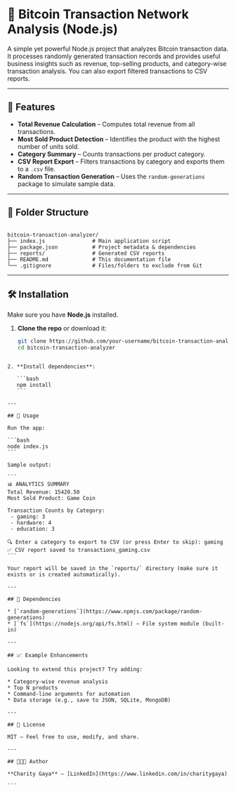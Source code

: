 

# 💸 Bitcoin Transaction Network Analysis (Node.js)

A simple yet powerful Node.js project that analyzes Bitcoin transaction data. It processes randomly generated transaction records and provides useful business insights such as revenue, top-selling products, and category-wise transaction analysis. You can also export filtered transactions to CSV reports.

---

## 🚀 Features

- **Total Revenue Calculation** – Computes total revenue from all transactions.
- **Most Sold Product Detection** – Identifies the product with the highest number of units sold.
- **Category Summary** – Counts transactions per product category.
- **CSV Report Export** – Filters transactions by category and exports them to a `.csv` file.
- **Random Transaction Generation** – Uses the `random-generations` package to simulate sample data.

---

## 📁 Folder Structure

```

bitcoin-transaction-analyzer/
├── index.js               # Main application script
├── package.json           # Project metadata & dependencies
├── reports/               # Generated CSV reports
├── README.md              # This documentation file
└── .gitignore             # Files/folders to exclude from Git

````

---

## 🛠️ Installation

Make sure you have **Node.js** installed.

1. **Clone the repo** or download it:
   ```bash
   git clone https://github.com/your-username/bitcoin-transaction-analyzer.git
   cd bitcoin-transaction-analyzer
````

2. **Install dependencies**:

   ```bash
   npm install
   ```

---

## 🧪 Usage

Run the app:

```bash
node index.js
```

Sample output:

```
📊 ANALYTICS SUMMARY
Total Revenue: 15420.50
Most Sold Product: Game Coin

Transaction Counts by Category:
 - gaming: 3
 - hardware: 4
 - education: 3

🔍 Enter a category to export to CSV (or press Enter to skip): gaming
✅ CSV report saved to transactions_gaming.csv
```

Your report will be saved in the `reports/` directory (make sure it exists or is created automatically).

---

## 🧰 Dependencies

* [`random-generations`](https://www.npmjs.com/package/random-generations)
* [`fs`](https://nodejs.org/api/fs.html) – File system module (built-in)

---

## 📈 Example Enhancements

Looking to extend this project? Try adding:

* Category-wise revenue analysis
* Top N products
* Command-line arguments for automation
* Data storage (e.g., save to JSON, SQLite, MongoDB)

---

## 📄 License

MIT – Feel free to use, modify, and share.

---

## 👩🏽‍💻 Author

**Charity Gaya** – [LinkedIn](https://www.linkedin.com/in/charitygaya)

```
